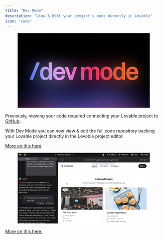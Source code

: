 ```yaml
---
title: "Dev Mode"
description: "View & Edit your project’s code directly in Lovable"
icon: "code"
---
```


<figure><img src="/images/Twitterpost-1.png" alt="Twitterpost 1 Pn"><figcaption></figcaption></figure>

Previously, viewing your code required connecting your Lovable project to [GitHub](https://docs.lovable.dev/integrations/git-integration).

With Dev Mode you can now view & edit the full code repository backing your Lovable project directly in the Lovable project editor.

[More on this here](https://x.com/lovable_dev/status/1895500151889768596).

<figure><img src="/images/dev-mode.png" alt="lovable dev mode"><figcaption></figcaption></figure>

[More on this here.](https://x.com/lovable_dev/status/1907816567947096341)